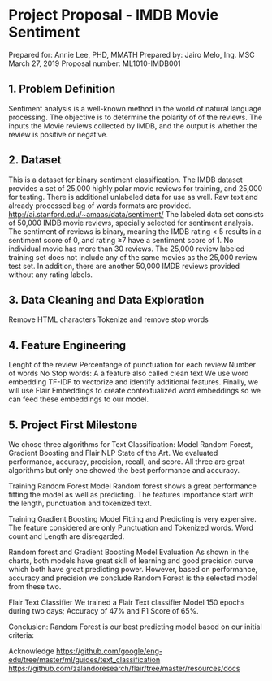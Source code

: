 # Project Proposal - IMDB Movie Sentiment
Prepared for: Annie Lee, PHD, MMATH
Prepared by: Jairo Melo, Ing. MSC
March 27, 2019
Proposal number: ML1010-IMDB001

## 1. Problem Definition
Sentiment analysis is a well-known method in the world of natural language processing. The  objective is to determine the polarity of of the reviews.  The inputs the Movie reviews collected by IMDB, and the output is whether the review is positive or negative.

## 2. Dataset
This is a dataset for binary sentiment classification.  The IMDB dataset provides a set of 25,000 highly polar movie reviews for training, and 25,000 for testing. There is additional unlabeled data for use as well. Raw text and already processed bag of words formats are provided.
http://ai.stanford.edu/~amaas/data/sentiment/
The labeled data set consists of 50,000 IMDB movie reviews, specially selected for sentiment analysis. The sentiment of reviews is binary, meaning the IMDB rating < 5 results in a sentiment score of 0, and rating ≥7 have a sentiment score of 1. No individual movie has more than 30 reviews. The 25,000 review labeled training set does not include any of the same movies as the 25,000 review test set. In addition, there are another 50,000 IMDB reviews provided without any rating labels.


## 3. Data Cleaning and Data Exploration
Remove HTML characters
Tokenize and remove stop words

## 4. Feature Engineering
Lenght of the review
Percentange of punctuation for each review
Number of words
No Stop words: A a feature also called clean text
We use word embedding TF-IDF to vectorize and identify additional features.
Finally, we will use Flair Embeddings to create contextualized word embeddings so we can feed these embeddings to our model.

## 5. Project First Milestone
We chose three algorithms for Text Classification: Model Random Forest, Gradient Boosting and Flair NLP State of the Art.  We evaluated performance, accuracy, precision, recall, and score.  All three are great algorithms but only one showed the best performance and accuracy.

Training Random Forest Model
Random forest shows a great performance fitting the model as well as predicting.  The features importance start with the length, punctuation and tokenized text.

Training Gradient Boosting Model
Fitting and Predicting is very expensive.  The feature considered are only Punctuation and Tokenized words.  Word count and Length are disregarded.  

Random forest and Gradient Boosting Model Evaluation
As shown in the charts, both models have great skill of learning and good precision curve which both have great predicting power.  However, based on performance, accuracy and precision we conclude Random Forest is the selected model from these two.


Flair Text Classifier
We trained a Flair Text classifier Model 150 epochs during two days; Accuracy of 47% and F1 Score of 65%.


Conclusion: Random Forest is our best predicting model based on our initial criteria:


Acknowledge
https://github.com/google/eng-edu/tree/master/ml/guides/text_classification
https://github.com/zalandoresearch/flair/tree/master/resources/docs

